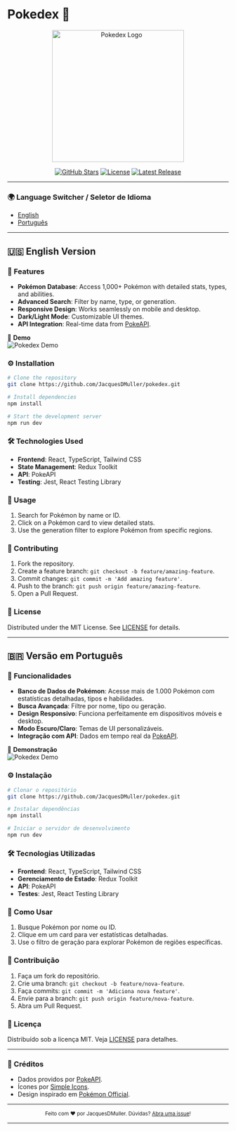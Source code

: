 # Pokedex 🌟 

<div align="center">
  <img src="https://raw.githubusercontent.com/JacquesDMuller/pokedex/main/assets/pokedex-logo.png" alt="Pokedex Logo" width="300">
  
  [![GitHub Stars](https://img.shields.io/github/stars/JacquesDMuller/pokedex?style=for-the-badge)](https://github.com/JacquesDMuller/pokedex/stargazers)
  [![License](https://img.shields.io/github/license/JacquesDMuller/pokedex?style=for-the-badge)](LICENSE)
  [![Latest Release](https://img.shields.io/github/v/release/JacquesDMuller/pokedex?style=for-the-badge)](https://github.com/JacquesDMuller/pokedex/releases)
</div>

---

### 🌍 **Language Switcher** / **Seletor de Idioma**
- [English](#-english-version)  
- [Português](#-versão-em-português)

---

## 🇺🇸 English Version

### 🚀 Features 
- **Pokémon Database**: Access 1,000+ Pokémon with detailed stats, types, and abilities.
- **Advanced Search**: Filter by name, type, or generation.
- **Responsive Design**: Works seamlessly on mobile and desktop.
- **Dark/Light Mode**: Customizable UI themes.
- **API Integration**: Real-time data from [PokeAPI](https://pokeapi.co/).

📸 **Demo**  
![Pokedex Demo](https://raw.githubusercontent.com/JacquesDMuller/pokedex/main/assets/pokedex-demo.gif)

### ⚙️ Installation
```bash
# Clone the repository
git clone https://github.com/JacquesDMuller/pokedex.git

# Install dependencies
npm install

# Start the development server
npm run dev
```

### 🛠️ Technologies Used
- **Frontend**: React, TypeScript, Tailwind CSS  
- **State Management**: Redux Toolkit  
- **API**: PokeAPI  
- **Testing**: Jest, React Testing Library  

### 📖 Usage
1. Search for Pokémon by name or ID.
2. Click on a Pokémon card to view detailed stats.
3. Use the generation filter to explore Pokémon from specific regions.

### 🤝 Contributing 
1. Fork the repository.
2. Create a feature branch: `git checkout -b feature/amazing-feature`.
3. Commit changes: `git commit -m 'Add amazing feature'`.
4. Push to the branch: `git push origin feature/amazing-feature`.
5. Open a Pull Request.

### 📜 License
Distributed under the MIT License. See [LICENSE](LICENSE) for details.

---

## 🇧🇷 Versão em Português

### 🚀 Funcionalidades 
- **Banco de Dados de Pokémon**: Acesse mais de 1.000 Pokémon com estatísticas detalhadas, tipos e habilidades.
- **Busca Avançada**: Filtre por nome, tipo ou geração.
- **Design Responsivo**: Funciona perfeitamente em dispositivos móveis e desktop.
- **Modo Escuro/Claro**: Temas de UI personalizáveis.
- **Integração com API**: Dados em tempo real da [PokeAPI](https://pokeapi.co/).

📸 **Demonstração**  
![Pokedex Demo](https://raw.githubusercontent.com/JacquesDMuller/pokedex/main/assets/pokedex-demo.gif)

### ⚙️ Instalação
```bash
# Clonar o repositório
git clone https://github.com/JacquesDMuller/pokedex.git

# Instalar dependências
npm install

# Iniciar o servidor de desenvolvimento
npm run dev
```

### 🛠️ Tecnologias Utilizadas
- **Frontend**: React, TypeScript, Tailwind CSS  
- **Gerenciamento de Estado**: Redux Toolkit  
- **API**: PokeAPI  
- **Testes**: Jest, React Testing Library  

### 📖 Como Usar
1. Busque Pokémon por nome ou ID.
2. Clique em um card para ver estatísticas detalhadas.
3. Use o filtro de geração para explorar Pokémon de regiões específicas.

### 🤝 Contribuição 
1. Faça um fork do repositório.
2. Crie uma branch: `git checkout -b feature/nova-feature`.
3. Faça commits: `git commit -m 'Adiciona nova feature'`.
4. Envie para a branch: `git push origin feature/nova-feature`.
5. Abra um Pull Request.

### 📜 Licença
Distribuído sob a licença MIT. Veja [LICENSE](LICENSE) para detalhes.

---

### 🙌 Créditos
- Dados providos por [PokeAPI](https://pokeapi.co/).  
- Ícones por [Simple Icons](https://simpleicons.org/).  
- Design inspirado em [Pokémon Official](https://www.pokemon.com/).  

---

<div align="center">
  <sub>Feito com ❤️ por JacquesDMuller. Dúvidas? <a href="https://github.com/JacquesDMuller/pokedex/issues">Abra uma issue</a>!</sub>
</div>

---
